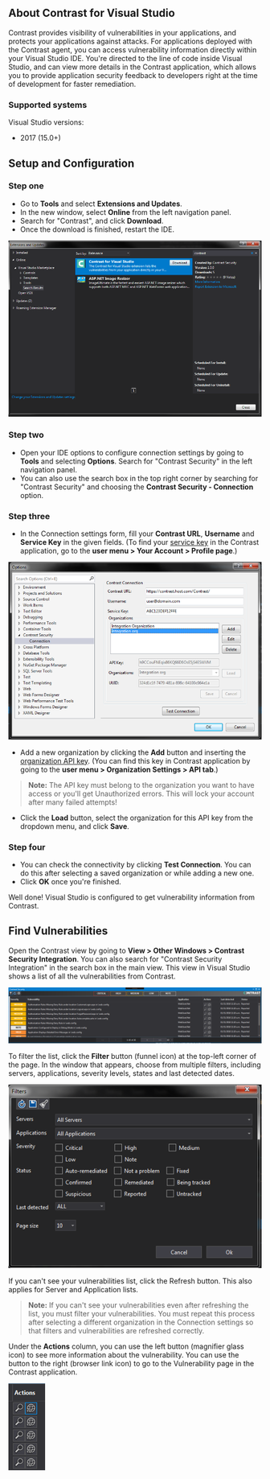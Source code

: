 <!--
title: "Use Contrast for Visual Studio"
description: "Instructions for downloading and installing Contrast for Visual Studio"
tags: "tools ide plugins visual studio download install"
-->


## About Contrast for Visual Studio

Contrast provides visibility of vulnerabilities in your applications, and protects your applications against attacks. For applications deployed with the Contrast agent, you can access vulnerability information directly within your Visual Studio IDE. You're directed to the line of code inside Visual Studio, and can view more details in the Contrast application, which allows you to provide application security feedback to developers right at the time of development for faster remediation.

### Supported systems 

Visual Studio versions:

* 2017 (15.0+)

## Setup and Configuration

### Step one

* Go to **Tools** and select **Extensions and Updates**. 
* In the new window, select **Online** from the left navigation panel.
* Search for "Contrast", and click **Download**.
* Once the download is finished, restart the IDE.

<a href="assets/images/VS_ext_extensions_window.png" rel="lightbox" title="Install Contrast for Visual Studio"><img class="thumbnail" src="assets/images/VS_ext_extensions_window.png"/></a>

### Step two

* Open your IDE options to configure connection settings by going to **Tools** and selecting **Options**. Search 
for "Contrast Security" in the left navigation panel. 
* You can also use the search box in the top right corner by searching for "Contrast Security" and 
choosing the **Contrast Security - Connection** option.

### Step three

* In the Connection settings form, fill your **Contrast URL**, **Username** and **Service Key** in the given fields. (To find your [service key](user-account.html#profile) in the Contrast application, go to the **user menu > Your Account > Profile page**.)

<a href="assets/images/VS_ext_settings_full.png" rel="lightbox" title="Navigate to add-ons"><img class="thumbnail" src="assets/images/VS_ext_settings_full.png"/></a>

* Add a new organization by clicking the **Add** button and inserting the [organization API key](admin-orgsettings.html#apikey). (You can find this key in Contrast application by going to the **user menu > Organization Settings > API tab**.) 

> **Note:** The API key must belong to the organization you want to have access or you'll get Unauthorized errors. This will lock your account after many failed attempts!

* Click the **Load** button, select the organization for this API key from the dropdown menu, and click **Save**.

### Step four 

* You can check the connectivity by clicking **Test Connection**. You can do this after selecting a saved organization or while adding a new one.
* Click **OK** once you're finished. 

Well done! Visual Studio is configured to get vulnerability information from Contrast. 

## Find Vulnerabilities

Open the Contrast view by going to **View > Other Windows > Contrast Security Integration**. You can also search for "Contrast Security Integration" in the search box in the main view. This view in Visual Studio shows a list of all the vulnerabilities from Contrast.

<a href="assets/images/VS_ext_contrast_view.png" rel="lightbox" title="Find vulnerabilities in Visual Studio"><img class="thumbnail" src="assets/images/VS_ext_contrast_view.png"/></a>

To filter the list, click the **Filter** button (funnel icon) at the top-left corner of the page. In the window that appears, choose from multiple filters, including servers, applications, severity levels, states and last detected dates. 

<a href="assets/images/VS_ext_filters.png" rel="lightbox" title="Filter vulnerabilities "><img class="thumbnail" src="assets/images/VS_ext_filters.png"/></a>

If you can't see your vulnerabilities list, click the Refresh button. This also applies for Server and Application lists. 

> **Note:** If you can't see your vulnerabilities even after refreshing the list, you must filter your vulnerabilities. You must repeat this  process after selecting a different organization in the Connection settings so that filters and vulnerabilities are refreshed correctly.

Under the **Actions** column, you can use the left button (magnifier glass icon) to see more information about the vulnerability. You can use the button to the right (browser link icon) to go to the Vulnerability page in the Contrast application.

<a href="assets/images/VS_ext_action_buttons.png" rel="lightbox" title="View vulnerability details"><img src="assets/images/VS_ext_action_buttons.png"/></a>
